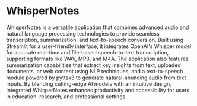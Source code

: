 # WhisperNotes
WhisperNotes is a versatile application that combines advanced audio and natural language processing technologies to provide seamless transcription, summarization, and text-to-speech conversion. Built using Streamlit for a user-friendly interface, it integrates OpenAI's Whisper model for accurate real-time and file-based speech-to-text transcription, supporting formats like WAV, MP3, and M4A. The application also features summarization capabilities that extract key insights from text, uploaded documents, or web content using NLP techniques, and a text-to-speech module powered by pyttsx3 to generate natural-sounding audio from text inputs. By blending cutting-edge AI models with an intuitive design, Integrated WhisperNotes enhances productivity and accessibility for users in education, research, and professional settings.
